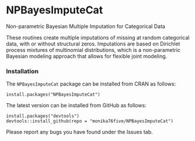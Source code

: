 # NPBayesImputeCat
Non-parametric Bayesian Multiple Imputation for Categorical Data

These routines create multiple imputations of missing at random categorical data, with or without structural zeros. Imputations are based on Dirichlet process mixtures of multinomial distributions, which is a non-parametric Bayesian modeling approach that allows for flexible joint modeling.

### Installation

The ```NPBayesImputeCat``` package can be installed from CRAN as follows:

```{r, eval = FALSE}
install.packages("NPBayesImputeCat")
```

The latest version can be installed from GitHub as follows:

```{r, eval = FALSE}
install.packages("devtools")
devtools::install_github(repo = "monika76five/NPBayesImputeCat")
```

Please report any bugs you have found under the Issues tab.
